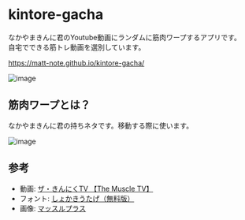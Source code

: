 # kintore-gacha

なかやまきんに君のYoutube動画にランダムに筋肉ワープするアプリです。<br>
自宅でできる筋トレ動画を選別しています。

https://matt-note.github.io/kintore-gacha/

![image](https://user-images.githubusercontent.com/39484102/146679814-acdc72e1-8c67-46ec-a2b6-70198f1bfc66.png)


## 筋肉ワープとは？

なかやまきんに君の持ちネタです。移動する際に使います。

![image](https://user-images.githubusercontent.com/39484102/146679401-16f2b2d4-c469-4b57-b9cd-85fb3b8cf56a.png)


## 参考

- 動画: [ザ・きんにくTV 【The Muscle TV】](https://www.youtube.com/channel/UCOUu8YlbaPz0W2TyFTZHvjA)
- フォント: [しょかきうたげ（無料版）](https://booth.pm/ja/items/1492419)
- 画像: [マッスルプラス](https://freephotomuscle.com/)